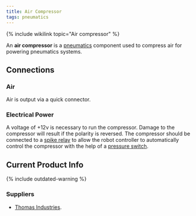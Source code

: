 ```yaml
---
title: Air Compressor
tags: pneumatics
---
```


{% include wikilink topic="Air compressor" %}

An **air compressor** is a [pneumatics](pneumatics)
component used to compress air for powering pneumatics systems.


## Connections

### Air

Air is output via a quick connector.


### Electrical Power

A voltage of +12v is necessary to run the compressor. Damage to the compressor
will result if the polarity is reversed. The compressor should be connected to
a [spike relay](spike-relay) to allow the robot controller to automatically
control the compressor with the help of a [pressure
switch](pressure-switch).


## Current Product Info

{% include outdated-warning %}

### Suppliers

* [Thomas Industries](http://www.thomasind.com "http://www.thomasind.com" ).
